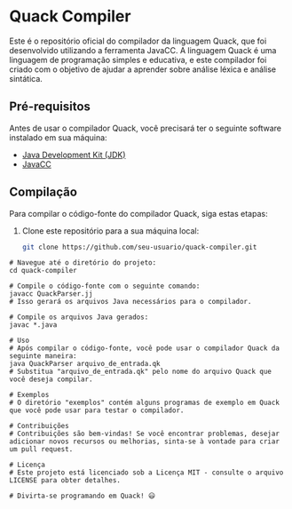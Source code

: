 # Quack Compiler

Este é o repositório oficial do compilador da linguagem Quack, que foi desenvolvido utilizando a ferramenta JavaCC. A linguagem Quack é uma linguagem de programação simples e educativa, e este compilador foi criado com o objetivo de ajudar a aprender sobre análise léxica e análise sintática.

## Pré-requisitos

Antes de usar o compilador Quack, você precisará ter o seguinte software instalado em sua máquina:

- [Java Development Kit (JDK)](https://www.oracle.com/java/technologies/javase-downloads.html)
- [JavaCC](https://javacc.github.io/javacc/)

## Compilação

Para compilar o código-fonte do compilador Quack, siga estas etapas:

1. Clone este repositório para a sua máquina local:

   ```bash
   git clone https://github.com/seu-usuario/quack-compiler.git
```
# Navegue até o diretório do projeto:
cd quack-compiler

# Compile o código-fonte com o seguinte comando:
javacc QuackParser.jj
# Isso gerará os arquivos Java necessários para o compilador.

# Compile os arquivos Java gerados:
javac *.java

# Uso
# Após compilar o código-fonte, você pode usar o compilador Quack da seguinte maneira:
java QuackParser arquivo_de_entrada.qk
# Substitua "arquivo_de_entrada.qk" pelo nome do arquivo Quack que você deseja compilar.

# Exemplos
# O diretório "exemplos" contém alguns programas de exemplo em Quack que você pode usar para testar o compilador.

# Contribuições
# Contribuições são bem-vindas! Se você encontrar problemas, desejar adicionar novos recursos ou melhorias, sinta-se à vontade para criar um pull request.

# Licença
# Este projeto está licenciado sob a Licença MIT - consulte o arquivo LICENSE para obter detalhes.

# Divirta-se programando em Quack! 😃
